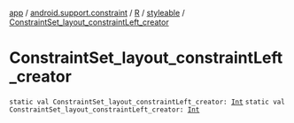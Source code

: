 [app](../../../index.md) / [android.support.constraint](../../index.md) / [R](../index.md) / [styleable](index.md) / [ConstraintSet_layout_constraintLeft_creator](./-constraint-set_layout_constraint-left_creator.md)

# ConstraintSet_layout_constraintLeft_creator

`static val ConstraintSet_layout_constraintLeft_creator: `[`Int`](https://kotlinlang.org/api/latest/jvm/stdlib/kotlin/-int/index.html)
`static val ConstraintSet_layout_constraintLeft_creator: `[`Int`](https://kotlinlang.org/api/latest/jvm/stdlib/kotlin/-int/index.html)